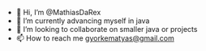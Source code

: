 - 👋 Hi, I’m @MathiasDaRex
- 🌱 I’m currently advancing myself in java
- 💞️ I’m looking to collaborate on smaller java or projects
- 📫 How to reach me gyorkematyas@gmail.com

<!---
MathiasDaRex/MathiasDaRex is a ✨ special ✨ repository because its `README.md` (this file) appears on your GitHub profile.
You can click the Preview link to take a look at your changes.
--->
